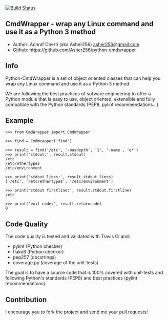 [![Build Status](https://travis-ci.org/Asher256/python-cmdwrapper.svg?branch=master)](https://travis-ci.org/Asher256/python-cmdwrapper)

## CmdWrapper - wrap any Linux command and use it as a Python 3 method

- Author: Achraf Cherti (aka Asher256) <asher256@gmail.com>
- Github: https://github.com/Asher256/python-cmdwrapper

## Info

Python-CmdWrapper is a set of object oriented classes that can help you wrap any Linux
command and use it as a Python 3 method.

We are following the best practices of sofware engineering to offer a Python
module that is easy to use, object oriented, extensible and fully compatible
with the Python standards (PEP8, pylint recommendations...).

## Example
```
>>> from CmdWrapper import CmdWrapper

>>> find = CmdWrapper('find')

>>> result = find('/etc', '-maxdepth', '1', '-name', 'e*')
>>> print('stdout:', result.stdout)
/etc
/etc/ethertypes
/etc/environment

>>> print('stdout lines:', result.stdout.lines)
['/etc', '/etc/ethertypes', '/etc/environment']

>>> print('stdout firstline:', result.stdout.firstline)
/etc

>>> print('exit-code:', result.returncode)
0

```

## Code Quality
The code quality is tested and validated with Travis CI and:
- pylint (Python checker)
- flake8 (Python checker)
- pep257 (docstrings)
- coverage.py (coverage of the unit-tests)

The goal is to have a source code that is 100% covered with unit-tests and
following Python's standards (PEP8) and best practices (pylint recommendations).

## Contribution

I encourage you to fork the project and send me your pull requests!
